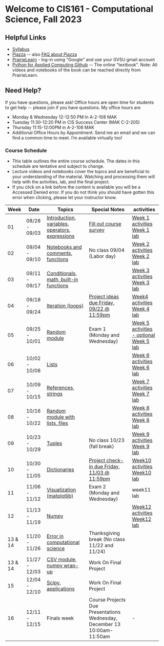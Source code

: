 # Welcome to CIS161 - Computational Science, Fall 2023

## Helpful Links

- [Syllabus](syllabus.md)
- [Piazza](https://piazza.com/gvsu/fall2023/cis161) -- also [FAQ about Piazza](piazza-faq.md)
- [PrairieLearn](https://us.prairielearn.com/pl/course_instance/137200) - log-in
  using "Google" and use your GVSU gmail account
- [Python for Applied Computing Github](https://github.com/dickinson0718/python-for-applied-computing) -- The online "textbook". Note: All videos and notebooks of the book can be reached directly from PrairieLearn.

## Need Help?

If you have questions, please ask! Office hours are open time for students
to get help -- please join if you have questions. My office hours are

- Monday & Wednesday 12-12:50 PM In A-2-108 MAK
- Tuesday 11:30-12:20 PM in CIS Success Center (MAK C-2-205)
- Thursday 11:15-12:00PM in A-2-108 MAK
- Additional Office Hours by Appointment. Send me an email and we can find a common time to meet. I’m available virtually too!

### Course Schedule

- This table outlines the entire course schedule. The dates in this schedule are tentative and subject to change.
- Lecture videos and notebooks cover the topics and are beneficial to your understanding of the material. Watching and processing them will help with the activities, lab, and the final project.
- If you click on a link before the content is available you will be a Accessed Denied error. If you do not think you should have gotten this error when clicking, please let your instructor know.
<!---
Minilab links will be added prior to the start of class.)
--->

| Week    | Date          | Topics                                                                                                                      | Special Notes                                                                                                            | activities                                                                                                                                                                                           |
| ------- | ------------- | --------------------------------------------------------------------------------------------------------------------------- | ------------------------------------------------------------------------------------------------------------------------ | ---------------------------------------------------------------------------------------------------------------------------------------------------------------------------------------------------- |
| 01      | 08/28 - 09/03 | [Introduction, variables, operators, expressions](https://us.prairielearn.com/pl/course_instance/137200/assessment/2352463) | [Fill out course survey](https://forms.gle/vio5zpvJxfiqnr766)                                                            | [Week 1 activities](https://us.prairielearn.com/pl/course_instance/137200/assessment/2352423) <br> [Week 1 lab](https://us.prairielearn.com/pl/course_instance/137200/assessment/2352437)            |
| 02      | 09/04 - 09/10 | [Notebooks and comments, functions](https://us.prairielearn.com/pl/course_instance/137200/assessment/2352464)               | No class 09/04 (Labor day) <br>                                                                                          | [Week 2 activities](https://us.prairielearn.com/pl/course_instance/137200/assessment/2352426) <br> [Week 2 lab](https://us.prairielearn.com/pl/course_instance/137200/assessment/2352441)            |
| 03      | 09/11 - 09/17 | [Conditionals, math, built-in functions](https://us.prairielearn.com/pl/course_instance/137200/assessment/2352465)          |                                                                                                                          | [Week 3 activities](https://us.prairielearn.com/pl/course_instance/137200/assessment/2352427) <br> [Week 3 lab](https://us.prairielearn.com/pl/course_instance/137200/assessment/2352442)            |
| 04      | 09/18 - 09/24 | [Iteration (loops)](https://us.prairielearn.com/pl/course_instance/137200/assessment/2352466)                               | [Project ideas due Friday, 09/22 @ 11:59pm](https://us.prairielearn.com/pl/course_instance/137200/assessment/2352457)    | [Week4 activities](https://us.prairielearn.com/pl/course_instance/137200/assessment/2352429) <br> [Week 4 lab](https://us.prairielearn.com/pl/course_instance/137200/assessment/2352443)             |
| 05      | 09/25 - 10/01 | [Random module](https://us.prairielearn.com/pl/course_instance/137200/assessment/2352467)                                   | Exam 1 (Monday and Wednesday)                                                                                            | [Week 5 activities - optional](https://us.prairielearn.com/pl/course_instance/137200/assessment/2352430) <br> [Week 5 lab](https://us.prairielearn.com/pl/course_instance/137200/assessment/2352444) |
| 06      | 10/02 - 10/08 | [Lists](https://us.prairielearn.com/pl/course_instance/137200/assessment/2352468)                                           |                                                                                                                          | [Week 6 activities](https://us.prairielearn.com/pl/course_instance/137200/assessment/2352431) <br> [Week 6 lab](https://us.prairielearn.com/pl/course_instance/137200/assessment/2352445)            |
| 07      | 10/09 - 10/15 | [References, strings](https://us.prairielearn.com/pl/course_instance/137200/assessment/2352469)                             |                                                                                                                          | [Week 7 activities](https://us.prairielearn.com/pl/course_instance/137200/assessment/2352432) <br> [Week 7 lab](https://us.prairielearn.com/pl/course_instance/137200/assessment/2352446)            |
| 08      | 10/16 - 10/22 | [Random module with lists, files](https://us.prairielearn.com/pl/course_instance/137200/assessment/2352470)                 |                                                                                                                          | [Week 8 activities](https://us.prairielearn.com/pl/course_instance/137200/assessment/2352433) <br> [Week 8 lab](https://us.prairielearn.com/pl/course_instance/137200/assessment/2352447)            |
| 09      | 10/23 - 10/29 | [Tuples](https://us.prairielearn.com/pl/course_instance/137200/assessment/2352471)                                          | No class 10/23 (fall break)                                                                                              | [Week 9 activities](https://us.prairielearn.com/pl/course_instance/137200/assessment/2352434) <br> [Week 9 lab](https://us.prairielearn.com/pl/course_instance/137200/assessment/2352448)            |
| 10      | 10/30 - 11/05 | [Dictionaries](https://us.prairielearn.com/pl/course_instance/137200/assessment/2352458)                                    | [Project check-in due Friday, 11/03 @ 11:59pm](https://us.prairielearn.com/pl/course_instance/137200/assessment/2352455) | [Week10 activities](https://us.prairielearn.com/pl/course_instance/137200/assessment/2352424) <br> [Week10 lab](https://us.prairielearn.com/pl/course_instance/137200/assessment/2352438)            |
| 11      | 11/06 - 11/12 | [Visualization (matplotlib)](https://us.prairielearn.com/pl/course_instance/137200/assessment/2352459)                      | Exam 2 (Monday and Wednesday)                                                                                            | week11 lab                                                                                                                                                                                           |
| 12      | 11/13 - 11/19 | [Numpy](https://us.prairielearn.com/pl/course_instance/137200/assessment/2352460)                                           |                                                                                                                          | [Week12 activities](https://us.prairielearn.com/pl/course_instance/137200/assessment/2352425) <br> [Week12 lab](https://us.prairielearn.com/pl/course_instance/137200/assessment/2352440)            |
| 13 & 14 | 11/20 - 11/26 | [Error in computational science](https://us.prairielearn.com/pl/course_instance/137200/assessment/2352461) <br>             | Thanksgiving break (No class 11/22 and 11/24)                                                                            |                                                                                                                                                                                                      |
| 13 & 14 | 11/27 - 12/03 | [CSV module, numpy wrap-up](https://us.prairielearn.com/pl/course_instance/137200/assessment/2352461)                       | Work On Final Project                                                                                                    |                                                                                                                                                                                                      |
| 15      | 12/04 - 12/10 | [Scipy, applications](https://us.prairielearn.com/pl/course_instance/137200/assessment/2352462)                             | Work On Final Project                                                                                                    |                                                                                                                                                                                                      |
| 16      | 12/11 - 12/15 | Finals week                                                                                                                 | Course Projects Due <br> Presentations Wednesday, December 13 10:00am-11:50am                                            | -                                                                                                                                                                                                    |
